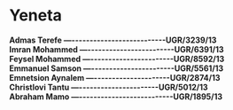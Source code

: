 # Yeneta

**Admas Terefe —--------------------------UGR/3239/13**
</br>
**Imran Mohammed —------------------------UGR/6391/13**
</br>
**Feysel Mohammed —-----------------------UGR/8592/13**
</br>
**Emmanuel Samson —-----------------------UGR/5561/13**
</br>
**Emnetsion Aynalem —---------------------UGR/2874/13**
</br>
**Christlovi Tantu —----------------------UGR/5012/13**
</br>
**Abraham Mamo —--------------------------UGR/1895/13**
